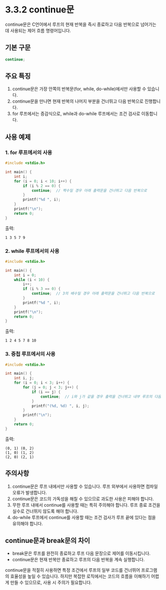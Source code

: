 # 3.3.2 continue문

continue문은 C언어에서 루프의 현재 반복을 즉시 종료하고 다음 반복으로 넘어가는 데 사용되는 제어 흐름 명령어입니다.

## 기본 구문

```c
continue;
```

## 주요 특징

1. continue문은 가장 안쪽의 반복문(for, while, do-while)에서만 사용할 수 있습니다.
2. continue문을 만나면 현재 반복의 나머지 부분을 건너뛰고 다음 반복으로 진행합니다.
3. for 루프에서는 증감식으로, while과 do-while 루프에서는 조건 검사로 이동합니다.

## 사용 예제

### 1. for 루프에서의 사용

```c
#include <stdio.h>

int main() {
    int i;
    for (i = 0; i < 10; i++) {
        if (i % 2 == 0) {
            continue;  // 짝수일 경우 아래 출력문을 건너뛰고 다음 반복으로
        }
        printf("%d ", i);
    }
    printf("\n");
    return 0;
}
```

출력:

```text
1 3 5 7 9 
```

### 2. while 루프에서의 사용

```c
#include <stdio.h>

int main() {
    int i = 0;
    while (i < 10) {
        i++;
        if (i % 3 == 0) {
            continue;  // 3의 배수일 경우 아래 출력문을 건너뛰고 다음 반복으로
        }
        printf("%d ", i);
    }
    printf("\n");
    return 0;
}
```

출력:

```text
1 2 4 5 7 8 10 
```

### 3. 중첩 루프에서의 사용

```c
#include <stdio.h>

int main() {
    int i, j;
    for (i = 0; i < 3; i++) {
        for (j = 0; j < 3; j++) {
            if (i == j) {
                continue;  // i와 j가 같을 경우 출력을 건너뛰고 내부 루프의 다음 반복으로
            }
            printf("(%d, %d) ", i, j);
        }
        printf("\n");
    }
    return 0;
}
```

출력:

```text
(0, 1) (0, 2) 
(1, 0) (1, 2) 
(2, 0) (2, 1) 
```

## 주의사항

1. continue문은 루프 내에서만 사용할 수 있습니다. 루프 외부에서 사용하면 컴파일 오류가 발생합니다.
2. continue문은 코드의 가독성을 해칠 수 있으므로 과도한 사용은 피해야 합니다.
3. 무한 루프 내에서 continue를 사용할 때는 특히 주의해야 합니다. 루프 종료 조건을 실수로 건너뛰지 않도록 해야 합니다.
4. do-while 루프에서 continue를 사용할 때는 조건 검사가 루프 끝에 있다는 점을 유의해야 합니다.

## continue문과 break문의 차이

- break문은 루프를 완전히 종료하고 루프 다음 문장으로 제어를 이동시킵니다.
- continue문은 현재 반복만 종료하고 루프의 다음 반복을 계속 실행합니다.

continue문을 적절히 사용하면 특정 조건에서 루프의 일부 코드를 건너뛰어 프로그램의 효율성을 높일 수 있습니다. 하지만 복잡한 로직에서는 코드의 흐름을 이해하기 어렵게 만들 수 있으므로, 사용 시 주의가 필요합니다.
